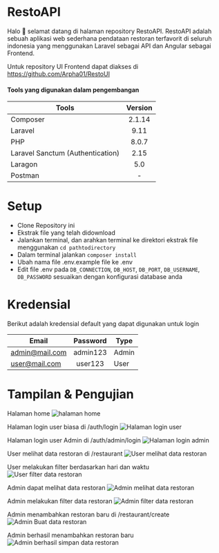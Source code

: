 # RestoAPI

Halo 👋 selamat datang di halaman repository RestoAPI. RestoAPI adalah sebuah aplikasi web sederhana pendataan restoran terfavorit di seluruh indonesia yang menggunakan Laravel sebagai API dan Angular sebagai Frontend.

Untuk repository UI Frontend dapat diakses di https://github.com/Arpha01/RestoUI

#### Tools yang digunakan dalam pengembangan

| Tools                                | Version       |
| -------------                        |:-------------:|
| Composer                             | 2.1.14        |
| Laravel                              | 9.11          |
| PHP                                  | 8.0.7         |
| Laravel Sanctum (Authentication)     | 2.15          |
| Laragon                              | 5.0           |
| Postman                              | -             | 

# Setup
- Clone Repository ini
- Ekstrak file yang telah didownload
- Jalankan terminal, dan arahkan terminal ke direktori ekstrak file menggunakan `cd pathtodirectory`
- Dalam terminal jalankan `composer install`
- Ubah nama file .env.example file ke .env
- Edit file .env pada `DB_CONNECTION`, `DB_HOST`, `DB_PORT`, `DB_USERNAME`, `DB_PASSWORD` sesuaikan dengan konfigurasi database anda

# Kredensial
Berikut adalah kredensial default yang dapat digunakan untuk login

| Email                                | Password      | Type    |
| -------------                        |:-------------:|---------|
| admin@mail.com                       | admin123      | Admin   |
| user@mail.com                        | user123       | User    |

# Tampilan & Pengujian
Halaman home 
![halaman home](https://user-images.githubusercontent.com/11209553/175824414-c06af4c0-5368-4d2a-b1ea-8d6fc88191d2.png)

Halaman login user biasa di  /auth/login
![Halaman login user](https://user-images.githubusercontent.com/11209553/175824436-6a237d7f-ccf0-4fc6-ac9a-1bb36d6fd4c0.png)
 
Halaman login user Admin di /auth/admin/login
 ![Halaman login admin](https://user-images.githubusercontent.com/11209553/175824422-d1996c75-8a05-404c-b8b9-ef5c053155d5.png)

User melihat data restoran di /restaurant
![User melihat data restoran](https://user-images.githubusercontent.com/11209553/175824443-bd87e10f-53d0-48bf-bd9a-403bb263d4fa.png)

User melakukan filter berdasarkan hari dan waktu
![User filter data restoran](https://user-images.githubusercontent.com/11209553/175824464-88e960d2-2e18-4c3d-9531-3da1b1221221.png)

Admin dapat melihat data restoran
![Admin melihat data restoran](https://user-images.githubusercontent.com/11209553/175824473-4b9c4f64-3f55-4b20-a093-6dfd9fbe59f3.png)
 
Admin melakukan filter data restoran
![Admin filter data restoran](https://user-images.githubusercontent.com/11209553/175824485-bf0fb00d-0244-4b3a-9813-d1db7d613214.png)

Admin menambahkan restoran baru di /restaurant/create
![Admin Buat data restoran](https://user-images.githubusercontent.com/11209553/175824492-c65226f5-19db-4591-81b2-fe9e102d7aa4.png)

Admin berhasil menambahkan restoran baru
![Admin berhasil simpan data restoran](https://user-images.githubusercontent.com/11209553/175824504-7d77cd82-c396-45e2-8ed9-1f0c4ac83b38.png)

